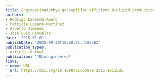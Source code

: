 ```yaml
---
title: EngineeringAshbya gossypiifor efficient biolipid production
authors:
- Rodrigo Ledesma‐Amaro
- Patricia Lozano‐Martínez
- Alberto Jiménez
- José Luis Revuelta
date: '2015-01-01'
publishDate: '2025-09-30T18:50:21.418336Z'
publication_types:
- article-journal
publication: '*Bioengineered*'
links:
- name: URL
  url: https://doi.org/10.1080/21655979.2015.1011525
---
```

